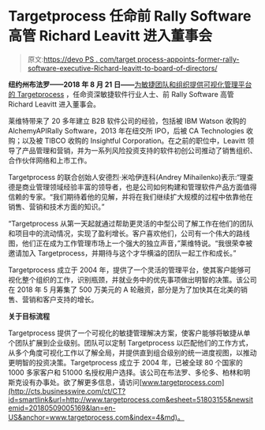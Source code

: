 # Targetprocess 任命前 Rally Software 高管 Richard Leavitt 进入董事会

> 原文:[https://devo PS . com/target process-appoints-former-rally-software-executive-Richard-leavitt-to-board-of-directors/](https://devops.com/targetprocess-appoints-former-rally-software-executive-richard-leavitt-to-board-of-directors/)

**纽约州布法罗——2018 年 8 月 21 日——**[为敏捷团队和组织提供可视化管理平台的 Targetprocess](https://www.targetprocess.com/) ，任命资深敏捷软件行业人士、前 Rally Software 高管 Richard Leavitt 进入董事会。

莱维特带来了 20 多年建立 B2B 软件公司的经验，包括被 IBM Watson 收购的 AlchemyAPIRally Software，2013 年在纽交所 IPO，后被 CA Technologies 收购；以及被 TIBCO 收购的 Insightful Corporation。在之前的职位中，Leavitt 领导了产品管理和营销，并为一系列风险投资支持的软件初创公司推动了销售组织、合作伙伴网络和上市工作。

Targetprocess 的联合创始人安德烈·米哈伊连科(Andrey Mihailenko)表示:“理查德是商业管理领域经验丰富的领导者，也是公司如何构建和管理软件产品方面值得信赖的专家。“我们期待着他的见解，并将在我们继续扩大规模的过程中依靠他在销售、营销和技术方面的知识。”

“Targetprocess 从第一天起就通过帮助更灵活的中型公司了解工作在他们的团队和项目中的流动情况，实现了盈利增长。客户喜欢他们，公司有一个伟大的路线图，他们正在成为工作管理市场上一个强大的独立声音，”莱维特说。“我很荣幸被邀请加入 Targetprocess，并期待与这个才华横溢的团队一起工作和成长。”

Targetprocess 成立于 2004 年，提供了一个灵活的管理平台，使其客户能够可视化整个组织的工作，识别瓶颈，并就业务中的优先事项做出明智的决策。该公司在 2018 年 5 月筹集了 500 万美元的 A 轮融资，部分是为了加快其在北美的销售、营销和客户支持的增长。

**关于目标流程**

Targetprocess 提供了一个可视化的敏捷管理解决方案，使客户能够将敏捷从单个团队扩展到企业级别。团队可以定制 Targetprocess 以匹配他们的工作方式，从多个角度可视化工作以了解全局，并提供直到组合级别的统一进度视图，以推动更明智的投资决策。Targetprocess 成立于 2004 年，已被全球 80 个国家的 1000 多家客户和 51000 名授权用户选择。该公司在布法罗、多伦多、柏林和明斯克设有办事处。欲了解更多信息，请访问[www.targetprocess.com](http://cts.businesswire.com/ct/CT?id=smartlink&url=http://www.targetprocess.com&esheet=51803155&newsitemid=20180509005169&lan=en-US&anchor=www.targetprocess.com&index=4&md)。